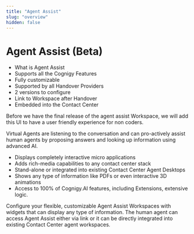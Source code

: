 ```yaml
---
title: "Agent Assist"
slug: "overview"
hidden: false
---
```


# Agent Assist (Beta)

- What is Agent Assist
- Supports all the Cognigy Features
- Fully customizable 
- Supported by all Handover Providers
- 2 versions to configure
- Link to Workspace after Handover
- Embedded into the Contact Center


Before we have the final release
of the agent assist Workspace,
we will add this UI to have a
user friendly experience for non coders.

Virtual Agents are listening to the conversation and can pro-actively assist human agents by proposing answers and looking up information using advanced AI.

- Displays completely interactive micro applications
- Adds rich-media capabilities to any contact center stack
- Stand-alone or integrated into existing Contact Center Agent Desktops
- Shows any type of information like PDFs or even interactive 3D animations
- Access to 100% of Cognigy.AI features, including Extensions, extensive logic.

Configure your flexible, customizable Agent Assist Workspaces with widgets that can display any type of information. The human agent can access Agent Assist either via link or it can be directly integrated into existing Contact Center agent workspaces.

  